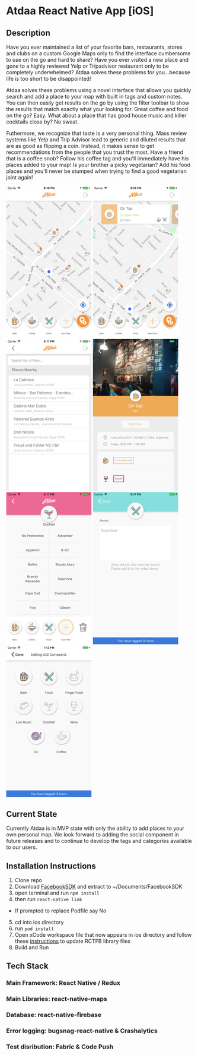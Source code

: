 # Atdaa React Native App [iOS]
## Description
Have you ever maintained a list of your favorite bars, restaurants, stores and clubs on a custom Google Maps only to find the interface cumbersome to use on the go and hard to share? Have you ever visited a new place and gone to a highly reviewed Yelp or Tripadvisor restaurant only to be completely underwhelmed? Atdaa solves these problems for you...because life is too short to be disappointed!

Atdaa solves these problems using a novel interface that allows you quickly search and add a place to your map with built in tags and custom notes. You can then easily get results on the go by using the filter toolbar to show the results that match exactly what your looking for. Great coffee and food on the go? Easy. What about a place that has good house music and killer cocktails close by? No sweat. 

Futhermore, we recognize that taste is a very personal thing. Mass review systems like Yelp and Trip Advisor lead to generic and diluted results that are as good as flipping a coin. Instead, it makes sense to get recommendations from the people that you trust the most. Have a friend that is a coffee snob? Follow his coffee tag and you'll immediately have his places added to your map! Is your brother a picky vegetarian? Add his food places and you'll never be stumped when trying to find a good vegetarian joint again!

<img src="https://github.com/macnube/Atdaa/blob/master/Images/Map.png" width="230">
<img src="https://github.com/macnube/Atdaa/blob/master/Images/MapPOICard.png" width="230">
<img src="https://github.com/macnube/Atdaa/blob/master/Images/PlaceSearch.png" width="230">
<img src="https://github.com/macnube/Atdaa/blob/master/Images/PlaceInfo.png" width="230">
<img src="https://github.com/macnube/Atdaa/blob/master/Images/CocktailTag.png" width="230">
<img src="https://github.com/macnube/Atdaa/blob/master/Images/FoodNote.png" width="230">
<img src="https://github.com/macnube/Atdaa/blob/master/Images/TagScreen.png" width="230">

## Current State
Currently Atdaa is in MVP state with only the ability to add places to your own personal map. We look forward to adding the social component in future releases and to continue to develop the tags and categories available to our users. 
## Installation Instructions
1. Clone repo
2. Download [FacebookSDK](https://origincache.facebook.com/developers/resources/?id=facebook-ios-sdk-current.zip) and extract to ~/Documents/FacebookSDK
3. open terminal and run `npm install`
4. then run `react-native link`
 * If prompted to replace Podfile say No
5. cd into ios directory
6. run `pod install`
7. Open xCode workspace file that now appears in ios directory and follow these [instructions](https://github.com/magus/react-native-facebook-login/issues/216) to update RCTFB library files
8. Build and Run

## Tech Stack
### Main Framework: React Native / Redux
### Main Libraries: react-native-maps
### Database: react-native-firebase
### Error logging: bugsnag-react-native & Crashalytics
### Test disribution: Fabric & Code Push
